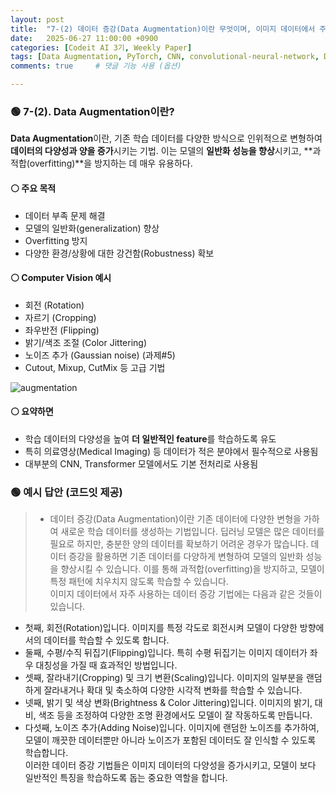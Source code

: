 ```yaml
---
layout: post
title:  "7-(2) 데이터 증강(Data Augmentation)이란 무엇이며, 이미지 데이터에서 주로 사용하는 증강 기법에는 어떤 것들이 있나요?"
date:   2025-06-27 11:00:00 +0900
categories: [Codeit AI 3기, Weekly Paper]
tags: [Data Augmentation, PyTorch, CNN, convolutional-neural-network, Deep Learning, AI, Computer Vision]
comments: true     # 댓글 기능 사용 (옵션)

---
```



### 🟢 7-(2). Data Augmentation이란?
**Data Augmentation**이란, 기존 학습 데이터를 다양한 방식으로 인위적으로 변형하여 **데이터의 다양성과 양을 증가**시키는 기법. 이는 모델의 **일반화 성능을 향상**시키고, **과적합(overfitting)**을 방지하는 데 매우 유용하다.

#### ⚪ 주요 목적

- 데이터 부족 문제 해결
- 모델의 일반화(generalization) 향상
- Overfitting 방지
- 다양한 환경/상황에 대한 강건함(Robustness) 확보

#### ⚪ Computer Vision 예시

- 회전 (Rotation)
- 자르기 (Cropping)
- 좌우반전 (Flipping)
- 밝기/색조 조절 (Color Jittering)
- 노이즈 추가 (Gaussian noise) (과제#5)
- Cutout, Mixup, CutMix 등 고급 기법

![augmentation](https://cdn.prod.website-files.com/61436206a95bd10922bde560/6686d2c50a2e5f489a7975fa_Data%20Image%20Augmentation.png)




#### ⚪ 요약하면 

- 학습 데이터의 다양성을 높여 **더 일반적인 feature**를 학습하도록 유도
- 특히 의료영상(Medical Imaging) 등 데이터가 적은 분야에서 필수적으로 사용됨
- 대부분의 CNN, Transformer 모델에서도 기본 전처리로 사용됨


### 🟢 예시 답안 (코드잇 제공)
>  - 데이터 증강(Data Augmentation)이란 기존 데이터에 다양한 변형을 가하여 새로운 학습 데이터를 생성하는 기법입니다. 딥러닝 모델은 많은 데이터를 필요로 하지만, 충분한 양의 데이터를 확보하기 어려운 경우가 많습니다. 데이터 증강을 활용하면 기존 데이터를 다양하게 변형하여 모델의 일반화 성능을 향상시킬 수 있습니다. 이를 통해 과적합(overfitting)을 방지하고, 모델이 특정 패턴에 치우치지 않도록 학습할 수 있습니다.  
이미지 데이터에서 자주 사용하는 데이터 증강 기법에는 다음과 같은 것들이 있습니다.
  - 첫째, 회전(Rotation)입니다. 이미지를 특정 각도로 회전시켜 모델이 다양한 방향에서의 데이터를 학습할 수 있도록 합니다. 
  - 둘째, 수평/수직 뒤집기(Flipping)입니다. 특히 수평 뒤집기는 이미지 데이터가 좌우 대칭성을 가질 때 효과적인 방법입니다. 
  - 셋째, 잘라내기(Cropping) 및 크기 변환(Scaling)입니다. 이미지의 일부분을 랜덤하게 잘라내거나 확대 및 축소하여 다양한 시각적 변화를 학습할 수 있습니다. 
  - 넷째, 밝기 및 색상 변화(Brightness & Color Jittering)입니다. 이미지의 밝기, 대비, 색조 등을 조정하여 다양한 조명 환경에서도 모델이 잘 작동하도록 만듭니다. 
  - 다섯째, 노이즈 추가(Adding Noise)입니다. 이미지에 랜덤한 노이즈를 추가하여, 모델이 깨끗한 데이터뿐만 아니라 노이즈가 포함된 데이터도 잘 인식할 수 있도록 학습합니다.  
  이러한 데이터 증강 기법들은 이미지 데이터의 다양성을 증가시키고, 모델이 보다 일반적인 특징을 학습하도록 돕는 중요한 역할을 합니다.
